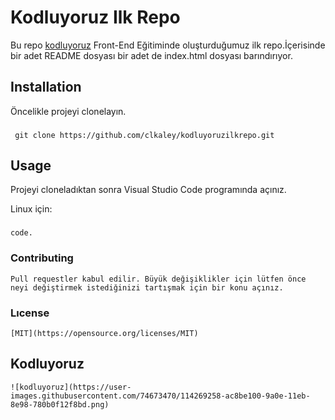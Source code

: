# Kodluyoruz Ilk Repo
Bu repo [kodluyoruz](https://www.kodluyoruz.org/) Front-End Eğitiminde oluşturduğumuz ilk repo.İçerisinde bir adet README dosyası bir adet de index.html dosyası barındırıyor.

## Installation
Öncelikle projeyi clonelayın.


### 
```
 git clone https://github.com/clkaley/kodluyoruzilkrepo.git 
```



## Usage
Projeyi cloneladıktan sonra Visual Studio Code programında açınız.

Linux için:

### 
```cd kodluyoruzilkrepo 
code.
```



###  Contributing
```
Pull requestler kabul edilir. Büyük değişiklikler için lütfen önce neyi değiştirmek istediğinizi tartışmak için bir konu açınız.
```

###  Lıcense
```
[MIT](https://opensource.org/licenses/MIT)
```


## Kodluyoruz
```
![kodluyoruz](https://user-images.githubusercontent.com/74673470/114269258-ac8be100-9a0e-11eb-8e98-780b0f12f8bd.png)
```

